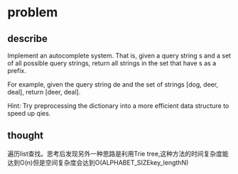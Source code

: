# problem

## describe

Implement an autocomplete system. That is, given a query string s and a set of all possible query strings, return all strings in the set that have s as a prefix.

For example, given the query string de and the set of strings [dog, deer, deal], return [deer, deal].

Hint: Try preprocessing the dictionary into a more efficient data structure to speed up qies.

## thought

遍历list查找。思考后发现另外一种思路是利用Trie tree,这种方法的时间复杂度能达到O(n)但是空间复杂度会达到O(ALPHABET_SIZEkey_lengthN)